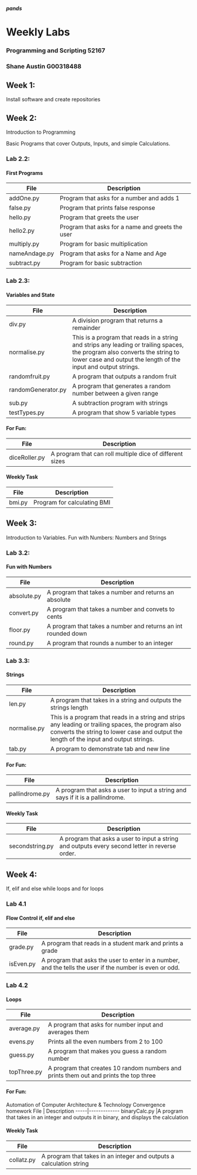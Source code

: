 ##### pands
# Weekly Labs
### Programming and Scripting 52167

### Shane Austin G00318488

## Week 1:

Install software and create repositories

## Week 2:

Introduction to Programming

Basic Programs that cover Outputs, Inputs, and simple Calculations.

### Lab 2.2:

#### First Programs
File | Description
-----|-------------
addOne.py | Program that asks for a number and adds 1
false.py | Program that prints false response
hello.py | Program that greets the user
hello2.py | Program that asks for a name and greets the user
multiply.py | Program for basic multiplication
nameAndage.py |	Program that asks for a Name and Age
subtract.py | Program for basic subtraction

### Lab 2.3:

#### Variables and State

File | Description
-----|-------------
div.py | A division program that returns a remainder
normalise.py | This is a program that reads in a string and strips any leading or trailing spaces, the program also converts the string to lower case and output the length of the input and output strings.
randomfruit.py | A program that outputs a random fruit
randomGenerator.py | A program that generates a random number between a given range
sub.py | A subtraction program with strings
testTypes.py | A program that show 5 variable types

#### For Fun:
File | Description
-----|-------------
diceRoller.py | A program that can roll multiple dice of different sizes

#### Weekly Task
File | Description
-----|-------------
bmi.py	| Program for calculating BMI


## Week 3:

Introduction to Variables.
Fun with Numbers: Numbers and Strings

### Lab 3.2:

#### Fun with Numbers
File | Description
-----|-------------
absolute.py		|	A program that takes a number and returns an absolute
convert.py	|		A program that takes a number and convets to cents
floor.py		|	A program that takes a number and returns an int rounded down
round.py		|	A program that rounds a number to an integer

### Lab 3.3:

#### Strings
File | Description
-----|-------------
len.py | A program that takes in a string and outputs the strings length
normalise.py |	This is a program that reads in a string and strips any leading or trailing spaces, the program also converts the string to lower case and output the length of the input and output strings.
tab.py	| A program to demonstrate tab and new line

#### For Fun:
File | Description
-----|-------------
pallindrome.py	| A program that asks a user to input a string and says if it is a pallindrome.

#### Weekly Task
File | Description
-----|-------------
secondstring.py	 |A program that asks a user to input a string and outputs every second letter in reverse order.

## Week 4:

If, elif and else
while loops and for loops

### Lab 4.1

#### Flow Control if, elif and else
File | Description
-----|-------------
grade.py	|		A program that reads in a student mark and prints a grade
isEven.py		|	A program that asks the user to enter in a number, and the tells the user if the number is even or odd.

### Lab 4.2

#### Loops
File | Description
-----|-------------
average.py		|	A program that asks for number input and averages them
evens.py		|	Prints all the even numbers from 2 to 100
guess.py		|	A program that makes you guess a random number
topThree.py		|	A program that creates 10 random numbers and prints them out and prints the top three

#### For Fun:

Automation of Computer Architecture & Technology Convergence homework
File | Description
-----|-------------
binaryCalc.py		|A program that takes in an integer and outputs it in binary, and displays the calculation
  
#### Weekly Task
File | Description
-----|-------------
collatz.py		|	A program that takes in an integer and outputs a calculation string


